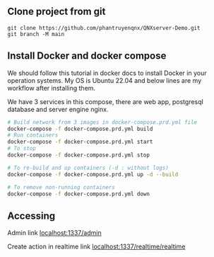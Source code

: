 ## Clone project from git
```
git clone https://github.com/phantruyenqnx/QNXserver-Demo.git
git branch -M main
```

## Install Docker and docker compose

We should follow this tutorial in docker docs to install Docker in your operation systems. My OS is Ubuntu 22.04 and below lines are my workflow after installing them.

We have 3 services in this compose, there are web app, postgresql database and server engine nginx.
```bash
# Build network from 3 images in docker-compose.prd.yml file
docker-compose -f docker-compose.prd.yml build
# Run containers
docker-compose -f docker-compose.prd.yml start
# To stop 
docker-compose -f docker-compose.prd.yml stop

# To re-build and up containers (-d : without logs)
docker-compose -f docker-compose.prd.yml up -d --build

# To remove non-running containers
docker-compose -f docker-compose.prd.yml down
```


## Accessing

Admin link [localhost:1337/admin](localhost:1337/admin)

Create action in realtime link [localhost:1337/realtime/realtime](localhost:1337/realtime/realtime)